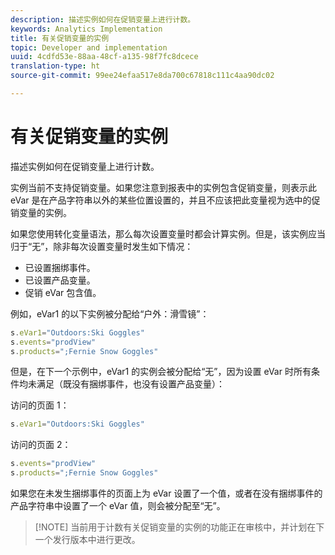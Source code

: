```yaml
---
description: 描述实例如何在促销变量上进行计数。
keywords: Analytics Implementation
title: 有关促销变量的实例
topic: Developer and implementation
uuid: 4cdfd53e-88aa-48cf-a135-98f7fc8dcece
translation-type: ht
source-git-commit: 99ee24efaa517e8da700c67818c111c4aa90dc02

---
```



# 有关促销变量的实例

描述实例如何在促销变量上进行计数。

实例当前不支持促销变量。如果您注意到报表中的实例包含促销变量，则表示此 eVar 是在产品字符串以外的某些位置设置的，并且不应该把此变量视为选中的促销变量的实例。

如果您使用转化变量语法，那么每次设置变量时都会计算实例。但是，该实例应当归于“无”，除非每次设置变量时发生如下情况：

* 已设置捆绑事件。
* 已设置产品变量。
* 促销 eVar 包含值。

例如，eVar1 的以下实例被分配给“户外：滑雪镜”：

```js
s.eVar1="Outdoors:Ski Goggles" 
s.events="prodView" 
s.products=";Fernie Snow Goggles"
```

但是，在下一个示例中，eVar1 的实例会被分配给“无”，因为设置 eVar 时所有条件均未满足（既没有捆绑事件，也没有设置产品变量）：

访问的页面 1：

```js
s.eVar1="Outdoors:Ski Goggles"
```

访问的页面 2：

```js
s.events="prodView" 
s.products=";Fernie Snow Goggles"
```

如果您在未发生捆绑事件的页面上为 eVar 设置了一个值，或者在没有捆绑事件的产品字符串中设置了一个 eVar 值，则会被分配至“无”。

> [!NOTE] 当前用于计数有关促销变量的实例的功能正在审核中，并计划在下一个发行版本中进行更改。

